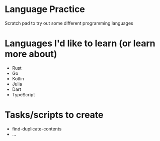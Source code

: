 # Language Practice

Scratch pad to try out some different programming languages

# Languages I'd like to learn (or learn more about)

* Rust
* Go
* Kotlin
* Julia
* Dart
* TypeScript

# Tasks/scripts to create

* find-duplicate-contents
* ...
